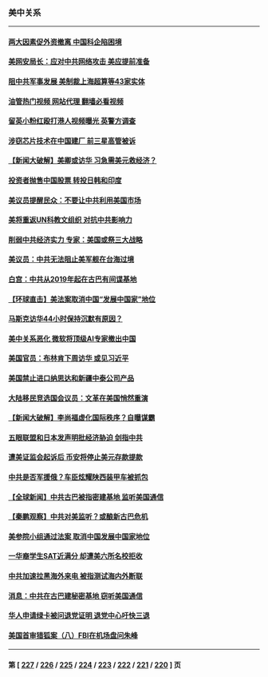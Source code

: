 ### 美中关系
---
#### [两大因素促外资撤离 中国科企陷困境](../../pages/nf1412576/n14014850.md?06131245) 
#### [美网安局长：应对中共网络攻击 美应提前准备](../../pages/nf1412576/n14014774.md?06131245) 
#### [阻中共军事发展 美制裁上海超算等43家实体](../../pages/nf1412576/n14014789.md?06131245) 
#### [油管热门视频 网站代理 翻墙必看视频](http://138.2.39.72:81/youtube.html?epic-marker?06131245)
#### [留英小粉红殴打港人视频曝光 英警方调查](../../pages/nf1412576/n14014733.md?06131245) 
#### [涉窃芯片技术在中国建厂 前三星高管被诉](../../pages/nf1412576/n14014724.md?06131245) 
#### [【新闻大破解】美卿或访华 习急需美元救经济？](../../pages/nf1412576/n14014752.md?06131245) 
#### [投资者抛售中国股票 转投日韩和印度](../../pages/nf1412576/n14014696.md?06131245) 
#### [美议员提醒民众：不要让中共利用美国市场](../../pages/nf1412576/n14014578.md?06131245) 
#### [美将重返UN科教文组织 对抗中共影响力](../../pages/nf1412576/n14014355.md?06131245) 
#### [削弱中共经济实力 专家：美国或祭三大战略](../../pages/nf1412576/n14014108.md?06131245) 
#### [美议员：中共无法阻止美军舰在台海过境](../../pages/nf1412576/n14014170.md?06131245) 
#### [白宫：中共从2019年起在古巴有间谍基地](../../pages/nf1412576/n14013849.md?06131245) 
#### [【环球直击】美法案取消中国“发展中国家”地位](../../pages/nf1412576/n14013329.md?06131245) 
#### [马斯克访华44小时保持沉默有原因？](../../pages/nf1412576/n14013660.md?06131245) 
#### [美中关系恶化 微软将顶级AI专家撤出中国](../../pages/nf1412576/n14013569.md?06131245) 
#### [美国官员：布林肯下周访华 或见习近平](../../pages/nf1412576/n14013392.md?06131245) 
#### [美国禁止进口纳思达和新疆中泰公司产品](../../pages/nf1412576/n14013388.md?06131245) 
#### [大陆移民竞选国会议员：文革在美国悄然重演](../../pages/nf1412576/n14012813.md?06131245) 
#### [【新闻大破解】李尚福虚化国际秩序？自曝谋霸](../../pages/nf1412576/n14013214.md?06131245) 
#### [五眼联盟和日本发声明批经济胁迫 剑指中共](../../pages/nf1412576/n14013308.md?06131245) 
#### [遭美证监会起诉后 币安将停止美元存款提款](../../pages/nf1412576/n14013219.md?06131245) 
#### [中共是否军援俄？车臣炫耀陕西装甲车被抓包](../../pages/nf1412576/n14013189.md?06131245) 
#### [【全球新闻】中共古巴被指密建基地 监听美国通信](../../pages/nf1412576/n14013071.md?06131245) 
#### [【秦鹏观察】中共对美监听？或酿新古巴危机](../../pages/nf1412576/n14012690.md?06131245) 
#### [美参院小组通过法案 取消中国发展中国家地位](../../pages/nf1412576/n14012741.md?06131245) 
#### [一华裔学生SAT近满分 却遭美六所名校拒收](../../pages/nf1412576/n14012604.md?06131245) 
#### [中共加速拉黑海外来电 被指测试海内外断联](../../pages/nf1412576/n14012543.md?06131245) 
#### [消息：中共在古巴建秘密基地 窃听美国通信](../../pages/nf1412576/n14012551.md?06131245) 
#### [华人申请绿卡被问退党证明 退党中心吁快三退](../../pages/nf1412576/n14012199.md?06131245) 
#### [美国首审猎狐案（八）FBI在机场盘问朱峰](../../pages/nf1412576/n14012186.md?06131245) 

---
#### 第 [ [227](./227.md?06131245) / [226](./226.md?06131245) / [225](./225.md?06131245) / [224](./224.md?06131245) / [223](./223.md?06131245) / [222](./222.md?06131245) / [221](./221.md?06131245) / [220](./220.md?06131245) ] 页
